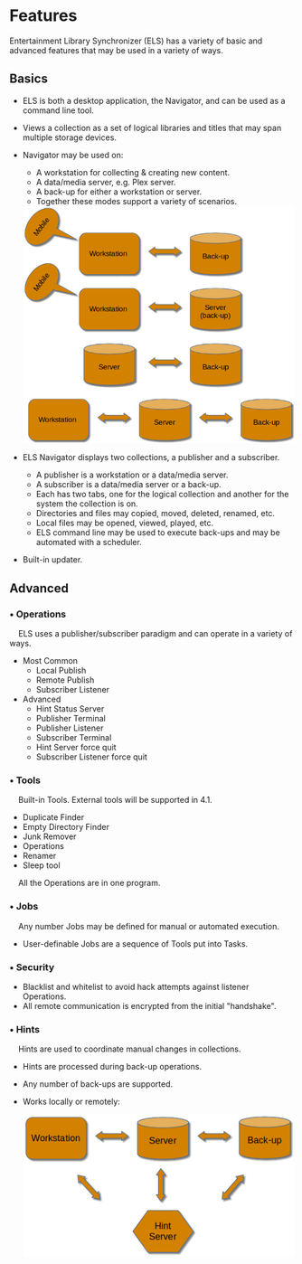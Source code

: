 # Features

Entertainment Library Synchronizer (ELS) has a variety of basic and advanced features
that may be used in a variety of ways.

## Basics

 * ELS is both a desktop application, the Navigator, and can be used as a command line tool.

 * Views a collection as a set of logical libraries and titles that may span multiple storage devices.

 * Navigator may be used on:
   * A workstation for collecting & creating new content.
   * A data/media server, e.g. Plex server.
   * A back-up for either a workstation or server.
   * Together these modes support a variety of scenarios.

   <img src="assets/images/basic-ways.png" border="0"/>

 * ELS Navigator displays two collections, a publisher and a subscriber.
   * A publisher is a workstation or a data/media server.
   * A subscriber is a data/media server or a back-up.
   * Each has two tabs, one for the logical collection and another for the system the collection is on.
   * Directories and files may copied, moved, deleted, renamed, etc.
   * Local files may be opened, viewed, played, etc. 
   * ELS command line may be used to execute back-ups and may be automated with a scheduler.

 * Built-in updater. 

## Advanced

### &bull; Operations

&nbsp;&nbsp;&nbsp;&nbsp;ELS uses a publisher/subscriber paradigm and can operate in a variety of ways.

 * Most Common
   * Local Publish
   * Remote Publish
   * Subscriber Listener
 * Advanced
   * Hint Status Server
   * Publisher Terminal
   * Publisher Listener
   * Subscriber Terminal
   * Hint Server force quit
   * Subscriber Listener force quit 

### &bull; Tools

&nbsp;&nbsp;&nbsp;&nbsp;Built-in Tools. External tools will be supported in 4.1.

 * Duplicate Finder
 * Empty Directory Finder
 * Junk Remover
 * Operations
 * Renamer
 * Sleep tool

&nbsp;&nbsp;&nbsp;&nbsp;All the Operations are in one program.

### &bull; Jobs

&nbsp;&nbsp;&nbsp;&nbsp;Any number Jobs may be defined for manual or automated execution.

 * User-definable Jobs are a sequence of Tools put into Tasks.

### &bull; Security
 * Blacklist and whitelist to avoid hack attempts against listener Operations.
 * All remote communication is encrypted from the initial "handshake".

### &bull; Hints

&nbsp;&nbsp;&nbsp;&nbsp;Hints are used to coordinate manual changes in collections. 

 * Hints are processed during back-up operations.
 * Any number of back-ups are supported.
 * Works locally or remotely:

   <img src="assets/images/advanced-ways.png" border="0"/>
